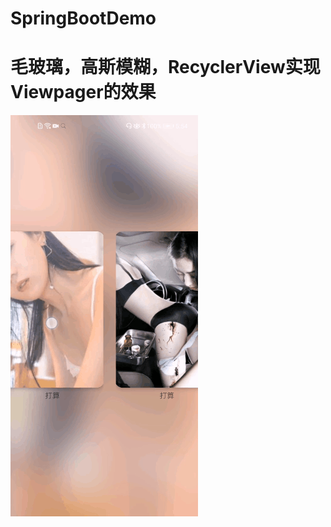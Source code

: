 # SpringBootDemo
# 毛玻璃，高斯模糊，RecyclerView实现Viewpager的效果



![](https://github.com/yxjme/SpringBootDemo/blob/master/img/332.gif)
